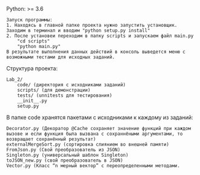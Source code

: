 Python: >= 3.6
    
    Запуск программы:
    1. Находясь в главной папке проекта нужно запустить установщик. Заходим в терминал и вводим "python setup.py install"
    2. После установеи переходим в папку scripts и запускаем файл main.py
        "cd scripts"
        "python main.py"
    В результате выполнения данных действий в консоль выведется меню с возможными тестами для исходных заданий.
    

Структура проекта:

    Lab_2/
        code/ (директория с исходниками заданий)
        scripts/ (для демонстрации)
        tests/ (unnitests для тестирования)
        __init__.py
        setup.py
 
В папке code хранятся пакетами с исходниками к каждому из заданий:

    Decorator.py (Декоратор @Cache сохраняет значение функций при каждом вызове и если функция была вызвана с сохраннёными аргументами, то возвращает сохранённый результат)
    externalMergeSort.py (сортировка слиянием во внешней памяти)
    FromJson.py (Свой преобразователь из JSON)
	Singleton.py (универсальный шаблон Singleton)
    toJSON_new.py (свой преобразователь в JSON)
    Vector.py (Класс “n мерный вектор” с переопределенными методами.


  
